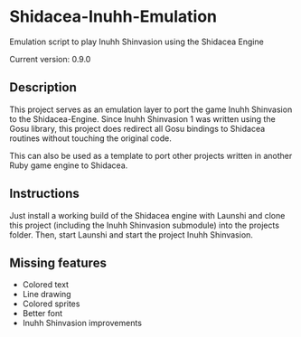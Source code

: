 # Shidacea-Inuhh-Emulation
Emulation script to play Inuhh Shinvasion using the Shidacea Engine

Current version: 0.9.0

## Description

This project serves as an emulation layer to port the game Inuhh Shinvasion to the Shidacea-Engine.
Since Inuhh Shinvasion 1 was written using the Gosu library, this project does redirect all Gosu bindings to Shidacea routines without touching the original code.

This can also be used as a template to port other projects written in another Ruby game engine to Shidacea.

## Instructions

Just install a working build of the Shidacea engine with Launshi and clone this project (including the Inuhh Shinvasion submodule) into the projects folder.
Then, start Launshi and start the project Inuhh Shinvasion.

## Missing features

* Colored text
* Line drawing
* Colored sprites
* Better font
* Inuhh Shinvasion improvements